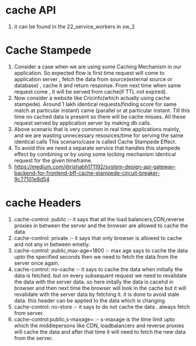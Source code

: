# cache API
1. it can be found in the 22_service_workers in sw_2

#  Cache Stampede
1. Consider a case when we are using some Caching Mechanism in our application. So expected flow is first time request will come to application server , fetch the data from source(external source or database) , cache it and return response. From next time when same request come , it will be served from cache(if TTL not expired).
2. Now consider a website like Cricinfo(which actually using cache stampede). Around 1 lakh identical requests(finding score for same match at particular instant) came (parallel or at particular instant. Till this time no cached data is present so there will be cache misses. All these request served by application server by making db calls.
3. Above scenario that is very common in real time applications mainly, and we are wasting unnecessary resources/time for serving the same identical calls This scenario/case is called Cache Stampede Effect.
4. To avoid this we need a separate service that handles this stampede effect by combining or by using some locking mechanism identical request for the given timeframe.
5. https://medium.com/@rishabh171192/system-design-api-gateway-backend-for-frontend-bff-cache-stampede-circuit-breaker-9c77101e8d54


# cache Headers 
1. cache-control: public :- it says that all the load balancers,CDN,reverse proxies in between the server and the browser are allowed to cache the data.
2. cache-control: private :- it says  that only browser is allowed to cache and not any in between emetiy.
3. cache-control: public,max-age=1800 :- max age says to cache the data upto the specified seconds then we need to fetch the data from the server once again.
4. cache-control: no-cache :- it says to cache the data when initially the data is fetched. but on every subsequent request we need to revalidate the data with the server data. so here initally the data is cacehd in browser and then next time the browser will look in the cache but it will revalidate with the server data by fetching it. it is done to avoid stale data. this header can be applied to the data which is changing.
5. cache-control: no-store :- it says to do not cache the data . always fetch from server.
6. cache-control:public,s-maxage=<seconds> :- s-maxage is the time limit upto which the middlepersons like CDN, loadbalancers and reverse proxies will cache the data and after that time it will need to fetch the new data from the server.  